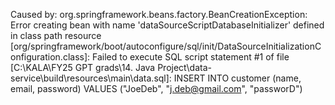 Caused by: org.springframework.beans.factory.BeanCreationException: Error creating bean with name 'dataSourceScriptDatabaseInitializer' defined in class path resource [org/springframework/boot/autoconfigure/sql/init/DataSourceInitializationConfiguration.class]: Failed to execute SQL script statement #1 of file [C:\KALA\FY25 GPT grads\14. Java Project\data-service\build\resources\main\data.sql]: INSERT INTO customer (name, email, password) VALUES ("JoeDeb", "j.deb@gmail.com", "passworD")
